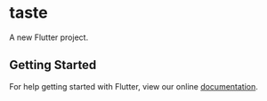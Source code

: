 # taste

A new Flutter project.

## Getting Started

For help getting started with Flutter, view our online
[documentation](https://flutter.io/).
